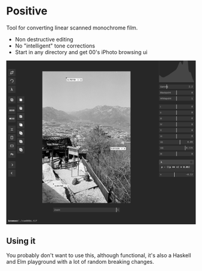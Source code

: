# Positive

Tool for converting linear scanned monochrome film.

* Non destructive editing
* No "intelligent" tone corrections
* Start in any directory and get 00's iPhoto browsing ui

![](https://raw.githubusercontent.com/rl-king/positive/master/positive.png)

## Using it
You probably don't want to use this, although functional, it's also a Haskell and
Elm playground with a lot of random breaking changes.
